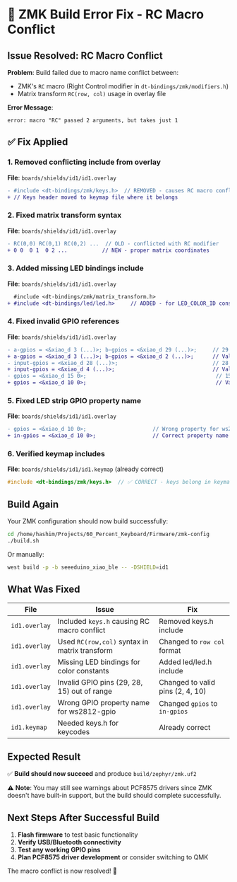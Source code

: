 # 🔨 ZMK Build Error Fix - RC Macro Conflict

## Issue Resolved: RC Macro Conflict

**Problem**: Build failed due to macro name conflict between:

- ZMK's `RC` macro (Right Control modifier in `dt-bindings/zmk/modifiers.h`)
- Matrix transform `RC(row, col)` usage in overlay file

**Error Message**:

```
error: macro "RC" passed 2 arguments, but takes just 1
```

## ✅ **Fix Applied**

### 1. Removed conflicting include from overlay

**File**: `boards/shields/id1/id1.overlay`

```diff
- #include <dt-bindings/zmk/keys.h>  // REMOVED - causes RC macro conflict
+ // Keys header moved to keymap file where it belongs
```

### 2. Fixed matrix transform syntax

**File**: `boards/shields/id1/id1.overlay`

```diff
- RC(0,0) RC(0,1) RC(0,2) ...  // OLD - conflicted with RC modifier
+ 0 0  0 1  0 2 ...           // NEW - proper matrix coordinates
```

### 3. Added missing LED bindings include

**File**: `boards/shields/id1/id1.overlay`

```diff
  #include <dt-bindings/zmk/matrix_transform.h>
+ #include <dt-bindings/led/led.h>     // ADDED - for LED_COLOR_ID constants
```

### 4. Fixed invalid GPIO references

**File**: `boards/shields/id1/id1.overlay`

```diff
- a-gpios = <&xiao_d 3 (...)>; b-gpios = <&xiao_d 29 (...)>;     // 29 doesn't exist
+ a-gpios = <&xiao_d 3 (...)>; b-gpios = <&xiao_d 2 (...)>;      // Valid pins D0-D10
- input-gpios = <&xiao_d 28 (...)>;                              // 28 doesn't exist
+ input-gpios = <&xiao_d 4 (...)>;                               // Valid pin
- gpios = <&xiao_d 15 0>;                                         // 15 doesn't exist
+ gpios = <&xiao_d 10 0>;                                         // Valid pin
```

### 5. Fixed LED strip GPIO property name

**File**: `boards/shields/id1/id1.overlay`

```diff
- gpios = <&xiao_d 10 0>;                     // Wrong property for ws2812-gpio
+ in-gpios = <&xiao_d 10 0>;                  // Correct property name
```

### 6. Verified keymap includes

**File**: `boards/shields/id1/id1.keymap` (already correct)

```c
#include <dt-bindings/zmk/keys.h>  // ✅ CORRECT - keys belong in keymap
```

## Build Again

Your ZMK configuration should now build successfully:

```bash
cd /home/hashim/Projects/60_Percent_Keyboard/Firmware/zmk-config
./build.sh
```

Or manually:

```bash
west build -p -b seeeduino_xiao_ble -- -DSHIELD=id1
```

## What Was Fixed

| File          | Issue                                         | Fix                              |
| ------------- | --------------------------------------------- | -------------------------------- |
| `id1.overlay` | Included `keys.h` causing RC macro conflict   | Removed keys.h include           |
| `id1.overlay` | Used `RC(row,col)` syntax in matrix transform | Changed to `row col` format      |
| `id1.overlay` | Missing LED bindings for color constants      | Added led/led.h include          |
| `id1.overlay` | Invalid GPIO pins (29, 28, 15) out of range   | Changed to valid pins (2, 4, 10) |
| `id1.overlay` | Wrong GPIO property name for ws2812-gpio      | Changed `gpios` to `in-gpios`    |
| `id1.keymap`  | Needed keys.h for keycodes                    | Already correct                  |

## Expected Result

✅ **Build should now succeed** and produce `build/zephyr/zmk.uf2`

⚠️ **Note**: You may still see warnings about PCF8575 drivers since ZMK doesn't have built-in support, but the build should complete successfully.

## Next Steps After Successful Build

1. **Flash firmware** to test basic functionality
2. **Verify USB/Bluetooth connectivity**
3. **Test any working GPIO pins**
4. **Plan PCF8575 driver development** or consider switching to QMK

The macro conflict is now resolved! 🎉
